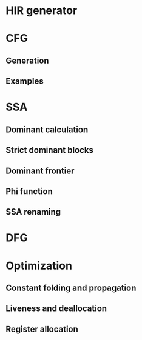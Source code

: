 # HIR generator
# CFG
## Generation
## Examples
# SSA
## Dominant calculation
## Strict dominant blocks
## Dominant frontier
## Phi function
## SSA renaming
# DFG
# Optimization
## Constant folding and propagation
## Liveness and deallocation
## Register allocation